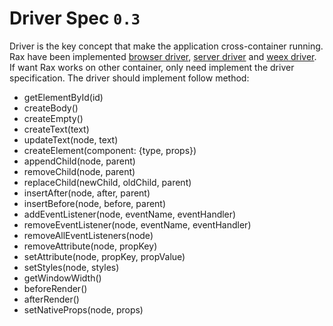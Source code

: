 # Driver Spec `0.3`

Driver is the key concept that make the application cross-container running.
Rax have been implemented [browser driver](../../packages/driver-browser/src/index.js), [server driver](../../packages/driver-server/src/index.js) and [weex driver](../../packages/driver-weex/src/index.js).
If want Rax works on other container, only need implement the driver specification.
The driver should implement follow method:

* getElementById(id)
* createBody()
* createEmpty()
* createText(text)
* updateText(node, text)
* createElement(component: {type, props})
* appendChild(node, parent)
* removeChild(node, parent)
* replaceChild(newChild, oldChild, parent)
* insertAfter(node, after, parent)
* insertBefore(node, before, parent)
* addEventListener(node, eventName, eventHandler)
* removeEventListener(node, eventName, eventHandler)
* removeAllEventListeners(node)
* removeAttribute(node, propKey)
* setAttribute(node, propKey, propValue)
* setStyles(node, styles)
* getWindowWidth()
* beforeRender()
* afterRender()
* setNativeProps(node, props)
